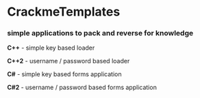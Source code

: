 # CrackmeTemplates
### simple applications to pack and reverse for knowledge

**C++** - simple key based loader

**C++2** - username / password based loader


**C#** - simple key based forms application

**C#2** - username / password based forms application

